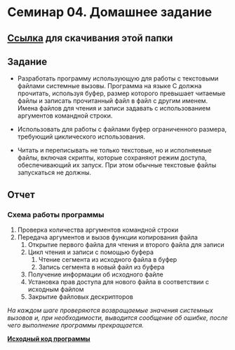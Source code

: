 # Семинар 04. Домашнее задание

## [**Ссылка**](https://download-directory.github.io/?url=https%3A%2F%2Fgithub.com%2Fevevseev%2Fos-hse-22%2Ftree%2Fmain%2Fseminar-4) для скачивания этой папки

## Задание
- Разработать программу использующую для работы с текстовыми файлами системные вызовы. Программа на языке C должна прочитать, используя буфер, размер которого превышает читаемые файлы и записать прочитанный файл в файл с другим именем. Имена файлов для чтения и записи задавать с использованием аргументов командной строки.

- Использовать для работы с файлами буфер ограниченного размера, требующий циклического использования.

- Читать и переписывать не только текстовые, но и исполняемые файлы, включая скрипты, которые сохраняют режим доступа, обеспечивающий их запуск. При этом обычные текстовые файлы запускаться не должны.

## Отчет
### Схема работы программы
1. Проверка количества аргументов командной строки
2. Передача аргументов и вызов функции копирования файла
    1. Открытие первого файла для чтения и второго файла для записи
    2. Цикл чтения и записи с помощью буфера
        1. Чтение сегмента из исходного файла в буфер
        2. Запись сегмента в новый файл из буфера
    3. Получение информации об исходного файле
    4. Установка прав доступа для нового файла в соответствии с исходным файлом
    5. Закрытие файловых дескрипторов

*На каждом шаге проверяются возвращаемые значения системных вызовов и, при необходимости, выводится сообщение об ошибке, после чего выполнение программы прекращается.*

[**Исходный код программы**](c-source/main.cpp)